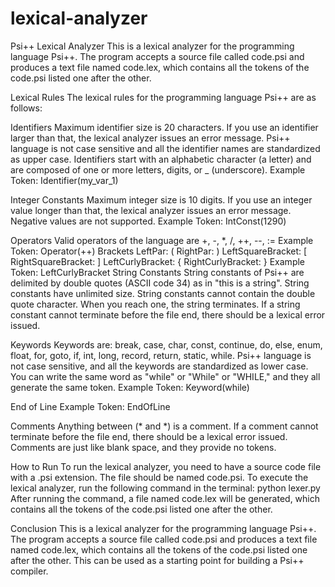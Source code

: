 # lexical-analyzer
Psi++ Lexical Analyzer
This is a lexical analyzer for the programming language Psi++.
The program accepts a source file called code.psi and produces a text file named code.lex, which contains all the tokens of the code.psi listed one after the other.

Lexical Rules
  The lexical rules for the programming language Psi++ are as follows:

  Identifiers
    Maximum identifier size is 20 characters. If you use an identifier larger than that, the lexical analyzer issues an error message.
    Psi++ language is not case sensitive and all the identifier names are standardized as upper case.
    Identifiers start with an alphabetic character (a letter) and are composed of one or more letters, digits, or _ (underscore).
    Example Token: Identifier(my_var_1)
  
  Integer Constants
    Maximum integer size is 10 digits. If you use an integer value longer than that, the lexical analyzer issues an error message.
    Negative values are not supported.
    Example Token: IntConst(1290)

  Operators
    Valid operators of the language are +, -, *, /, ++, --, :=
    Example Token: Operator(++)
    Brackets
    LeftPar: ( RightPar: )
    LeftSquareBracket: [ RightSquareBracket: ]
    LeftCurlyBracket: { RightCurlyBracket: }
    Example Token: LeftCurlyBracket
    String Constants
    String constants of Psi++ are delimited by double quotes (ASCII code 34) as in "this is a string".
    String constants have unlimited size.
    String constants cannot contain the double quote character. When you reach one, the string terminates.
    If a string constant cannot terminate before the file end, there should be a lexical error issued.
  
  Keywords
    Keywords are: break, case, char, const, continue, do, else, enum, float, for, goto, if, int, long, record, return, static, while.
    Psi++ language is not case sensitive, and all the keywords are standardized as lower case.
  You can write the same word as "while" or "While" or "WHILE," and they all generate the same token.
    Example Token: Keyword(while)
  
  End of Line
    Example Token: EndOfLine
  
  Comments
    Anything between (* and *) is a comment.
    If a comment cannot terminate before the file end, there should be a lexical error issued.
    Comments are just like blank space, and they provide no tokens.
  
  How to Run
    To run the lexical analyzer, you need to have a source code file with a .psi extension. The file should be named code.psi.
    To execute the lexical analyzer, run the following command in the terminal:
      python lexer.py
    After running the command, a file named code.lex will be generated, which contains all the tokens of the code.psi listed one after the other.

  Conclusion
    This is a lexical analyzer for the programming language Psi++.
  The program accepts a source file called code.psi and produces a text file named code.lex, which contains all the tokens of the code.psi listed one after the other.
  This can be used as a starting point for building a Psi++ compiler.
